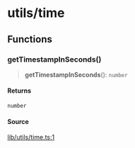 # utils/time

## Functions

### getTimestampInSeconds()

> **getTimestampInSeconds**(): `number`

#### Returns

`number`

#### Source

[lib/utils/time.ts:1](https://github.com/PufferFinance/puffer-sdk/blob/3a6a93d78d4850f7a255ba30661450ff72841125/lib/utils/time.ts#L1)
